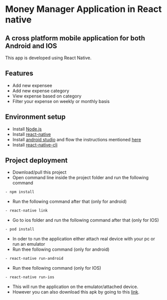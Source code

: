 # Money Manager Application in React native
## A cross platform mobile application for both Android and IOS

This app is developed using React Native.


## Features
- Add new expensee
- Add new expense category 
- View expense based on category
- Filter your expense on weekly or monthly basis

## Environment setup
- Install [Node.js](https://nodejs.org/)
- Install [react-native](https://reactnative.dev/)
- Install [android studio](https://developer.android.com/studio) and flow the instructions mentioned [here](https://reactnative.dev/docs/environment-setup)
- Install [react-native-cli](https://www.npmjs.com/package/react-native-cli)

## Project deployment
- Download/pull this project
- Open command line inside the project folder and run the following command
```sh 
- npm install
```
- Run the following command after that (only for android)
```sh 
- react-native link 
```
- Go to ios folder and run the following command after that (only for IOS)
```sh 
- pod install
```
- In oder to run the application either attach real device with your pc or run an emulator
- Run thee following command (only for android)
```sh 
- react-native run-android
```
- Run thee following command (only for IOS)
```sh 
- react-native run-ios
```
- This will run the application on the emulator/attached device.
- However you can also download this apk by going to this [link](https://drive.google.com/file/d/1r9GMAF1NCSXu1QPNLAx-vmkM-CAbSG5B/view?usp=sharing).

